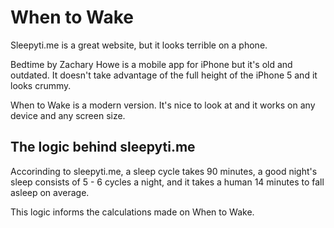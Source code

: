 # When to Wake

Sleepyti.me is a great website, but it looks terrible on a phone.

Bedtime by Zachary Howe is a mobile app for iPhone but it's old and outdated. It doesn't take advantage of the full height of the iPhone 5 and it looks crummy.

When to Wake is a modern version. It's nice to look at and it works on any device and any screen size.


## The logic behind sleepyti.me

Accorinding to sleepyti.me, a sleep cycle takes 90 minutes, a good night's sleep consists of 5 - 6 cycles a night, and it takes a human 14 minutes to fall asleep on average.

This logic informs the calculations made on When to Wake.


